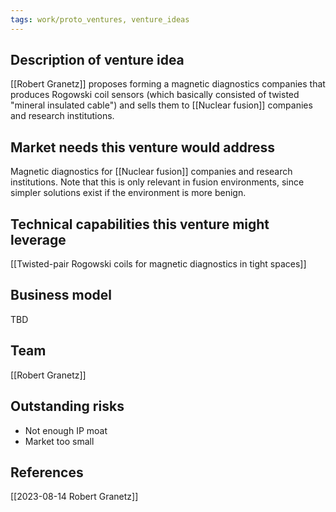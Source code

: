 ```yaml
---
tags: work/proto_ventures, venture_ideas
---
```


## Description of venture idea
[[Robert Granetz]] proposes forming a magnetic diagnostics companies that produces Rogowski coil sensors (which basically consisted of twisted "mineral insulated cable") and sells them to [[Nuclear fusion]] companies and research institutions.
## Market needs this venture would address
Magnetic diagnostics for [[Nuclear fusion]] companies and research institutions. Note that this is only relevant in fusion environments, since simpler solutions exist if the environment is more benign.
## Technical capabilities this venture might leverage
[[Twisted-pair Rogowski coils for magnetic diagnostics in tight spaces]]
## Business model
TBD
## Team
[[Robert Granetz]]
## Outstanding risks
- Not enough IP moat
- Market too small
## References
[[2023-08-14 Robert Granetz]]